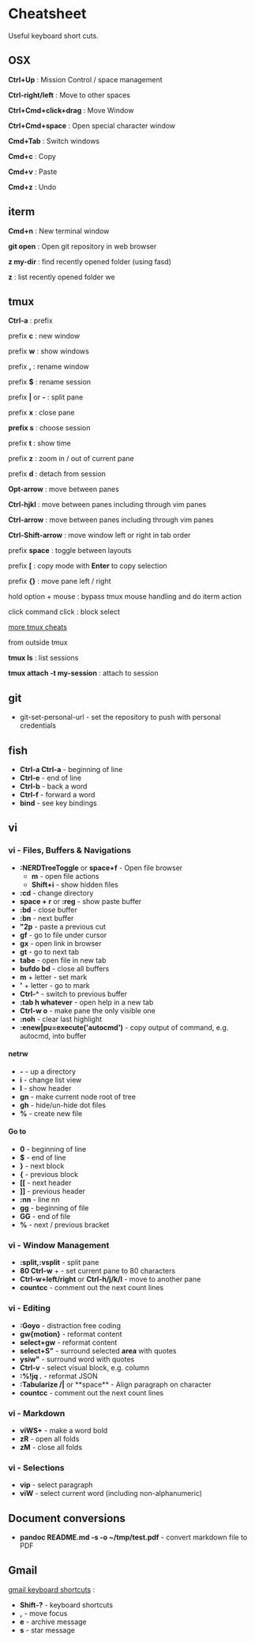 # Cheatsheet

Useful keyboard short cuts.

## OSX

**Ctrl+Up**
: Mission Control / space management

**Ctrl-right/left**
: Move to other spaces

**Ctrl+Cmd+click+drag**
: Move Window

**Ctrl+Cmd+space**
: Open special character window

**Cmd+Tab**
: Switch windows

**Cmd+c**
: Copy

**Cmd+v**
: Paste

**Cmd+z**
: Undo

## iterm

**Cmd+n**
: New terminal window

**git open**
: Open git repository in web browser

**z my-dir <tab>**
: find recently opened folder (using fasd)

**z**
: list recently opened folder we

## tmux

**Ctrl-a**
: prefix

prefix **c**
: new window

prefix **w**
: show windows

prefix **,**
: rename window

prefix **\$**
: rename session

prefix **|** or **-**
: split pane

prefix **x**
: close pane

**prefix s**
: choose session

prefix **t**
: show time

prefix **z**
: zoom in / out of current pane

prefix **d**
: detach from session

**Opt-arrow**
: move between panes

**Ctrl-hjkl**
: move between panes including through vim panes

**Ctrl-arrow**
: move between panes including through vim panes

**Ctrl-Shift-arrow**
: move window left or right in tab order

prefix **space**
: toggle between layouts

prefix **[**
: copy mode with **Enter** to copy selection

prefix **{}**
: move pane left / right

hold option + mouse
: bypass tmux mouse handling and do iterm action

click command click
: block select

[more tmux cheats](https://tmuxcheatsheet.com/)

from outside tmux

**tmux ls**
: list sessions

**tmux attach -t my-session**
: attach to session

## git

- git-set-personal-url - set the repository to push with personal credentials

## fish

- **Ctrl-a Ctrl-a** - beginning of line
- **Ctrl-e** - end of line
- **Ctrl-b** - back a word
- **Ctrl-f** - forward a word
- **bind** - see key bindings

## vi

### vi - Files, Buffers & Navigations

- **:NERDTreeToggle** or **space+f** - Open file browser
  - **m** - open file actions
  - **Shift+i** - show hidden files
- **:cd** - change directory
- **space + r** or **:reg** - show paste buffer
- **:bd** - close buffer
- **:bn** - next buffer
- **"2p** - paste a previous cut
- **gf** - go to file under cursor
- **gx** - open link in browser
- **gt** - go to next tab
- **tabe** - open file in new tab
- **bufdo bd** - close all buffers
- **m** + letter - set mark
- **'** + letter - go to mark
- **Ctrl-^** - switch to previous buffer
- **:tab h whatever** - open help in a new tab
- **Ctrl-w o** - make pane the only visible one
- **:noh** - clear last highlight
- **:enew|pu=execute('autocmd')** - copy output of command, e.g. autocmd, into
  buffer

#### netrw

- **-** - up a directory
- **i** - change list view
- **I** - show header
- **gn** - make current node root of tree
- **gh** - hide/un-hide dot files
- **%** - create new file

#### Go to

- **0** - beginning of line
- **\$** - end of line
- **}** - next block
- **{** - previous block
- **[[** - next header
- **]]** - previous header
- **:nn** - line nn
- **gg** - beginning of file
- **GG** - end of file
- **%** - next / previous bracket

### vi - Window Management

- **:split,:vsplit** - split pane
- **80 Ctrl-w** + - set current pane to 80 characters
- **Ctrl-w+left/right** or **Ctrl-h/j/k/l** - move to another pane
- **count<leader>cc** - comment out the next count lines

### vi - Editing

- **:Goyo** - distraction free coding
- **gw{motion}** - reformat content
- **select+gw** - reformat content
- **select+S"** - surround selected **area** with quotes
- **ysiw"** - surround word with quotes
- **Ctrl-v** - select visual block, e.g. column
- **:%!jq .** - reformat JSON
- **:Tabularize /|** or \*\*space\*\* - Align paragraph on character
- **count<leader>cc** - comment out the next count lines

### vi - Markdown

- **viWS+** - make a word bold
- **zR** - open all folds
- **zM** - close all folds

### vi - Selections

- **vip** - select paragraph
- **viW** - select current word (including non-alphanumeric)

## Document conversions

- **pandoc README.md -s -o ~/tmp/test.pdf** - convert markdown file to PDF

## Gmail

[gmail keyboard shortcuts](https://support.google.com/mail/answer/6594) :

- **Shift-?** - keyboard shortcuts
- **,** - move focus
- **e** - archive message
- **s** - star message
